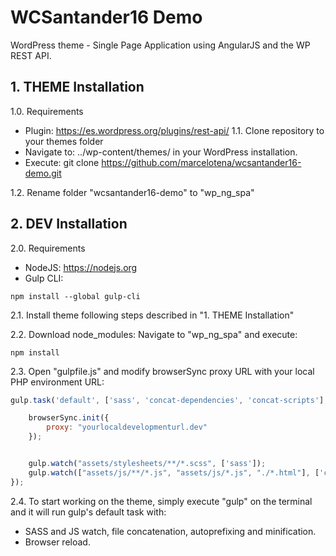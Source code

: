 # WCSantander16 Demo
WordPress theme - Single Page Application using AngularJS and the WP REST API.

## 1. THEME Installation
1.0. Requirements
- Plugin: https://es.wordpress.org/plugins/rest-api/
1.1. Clone repository to your themes folder
- Navigate to: ../wp-content/themes/ in your WordPress installation.
- Execute: git clone https://github.com/marcelotena/wcsantander16-demo.git

1.2. Rename folder "wcsantander16-demo" to "wp_ng_spa"

## 2. DEV Installation
2.0. Requirements
- NodeJS: https://nodejs.org
- Gulp CLI:
```
npm install --global gulp-cli
```

2.1. Install theme following steps described in "1. THEME Installation"

2.2. Download node_modules: Navigate to "wp_ng_spa" and execute:
```
npm install
```

2.3. Open "gulpfile.js" and modify browserSync proxy URL with your local PHP environment URL:
```JavaScript
gulp.task('default', ['sass', 'concat-dependencies', 'concat-scripts'], function () {

    browserSync.init({
        proxy: "yourlocaldevelopmenturl.dev"
    });


    gulp.watch("assets/stylesheets/**/*.scss", ['sass']);
    gulp.watch(["assets/js/**/*.js", "assets/js/*.js", "./*.html"], ['concat-scripts', 'reload']);
});
````

2.4. To start working on the theme, simply execute "gulp" on the terminal and it will run gulp's default task with:
- SASS and JS watch, file concatenation, autoprefixing and minification.
- Browser reload.
